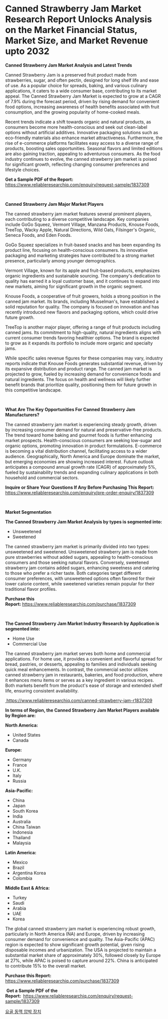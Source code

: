 <p><h1>Canned Strawberry Jam Market Research Report Unlocks Analysis on the Market Financial Status, Market Size, and Market Revenue upto 2032</h1></p><p><strong>Canned Strawberry Jam Market Analysis and Latest Trends</strong></p>
<p><p>Canned Strawberry Jam is a preserved fruit product made from strawberries, sugar, and often pectin, designed for long shelf life and ease of use. As a popular choice for spreads, baking, and various culinary applications, it caters to a wide consumer base, contributing to its market appeal. The Canned Strawberry Jam Market is expected to grow at a CAGR of 7.9% during the forecast period, driven by rising demand for convenient food options, increasing awareness of health benefits associated with fruit consumption, and the growing popularity of home-cooked meals.</p><p>Recent trends indicate a shift towards organic and natural products, as consumers become more health-conscious and seek out clean-label options without artificial additives. Innovative packaging solutions such as eco-friendly materials also enhance market attractiveness. Furthermore, the rise of e-commerce platforms facilitates easy access to a diverse range of products, boosting sales opportunities. Seasonal flavors and limited editions are also gaining traction, appealing to adventurous consumers. As the food industry continues to evolve, the canned strawberry jam market is poised for significant growth, reflecting changing consumer preferences and lifestyle choices.</p></p>
<p><strong>Get a Sample PDF of the Report:&nbsp;</strong> <a href="https://www.reliableresearchiq.com/enquiry/request-sample/1837309?utm_campaign=123&utm_medium=2&utm_source=Github&utm_content=ia&utm_term=15022025&utm_id=canned-strawberry-jam">https://www.reliableresearchiq.com/enquiry/request-sample/1837309</a></p>
<p>&nbsp;</p>
<p><strong>Canned Strawberry Jam Major Market Players</strong></p>
<p><p>The canned strawberry jam market features several prominent players, each contributing to a diverse competitive landscape. Key companies include GoGo Squeez, Vermont Village, Manzana Products, Knouse Foods, TreeTop, Wacky Apple, Natural Directions, Wild Oats, Filsinger's Organic, Seneca Foods, and Eden Foods.</p><p>GoGo Squeez specializes in fruit-based snacks and has been expanding its product line, focusing on health-conscious consumers. Its innovative packaging and marketing strategies have contributed to a strong market presence, particularly among younger demographics.</p><p>Vermont Village, known for its apple and fruit-based products, emphasizes organic ingredients and sustainable sourcing. The company's dedication to quality has earned it a loyal customer base, and it continues to expand into new markets, aiming for significant growth in the organic segment.</p><p>Knouse Foods, a cooperative of fruit growers, holds a strong position in the canned jam market. Its brands, including Musselman's, have established a solid reputation for quality. The company is focused on innovation and has recently introduced new flavors and packaging options, which could drive future growth.</p><p>TreeTop is another major player, offering a range of fruit products including canned jams. Its commitment to high-quality, natural ingredients aligns with current consumer trends favoring healthier options. The brand is expected to grow as it expands its portfolio to include more organic and specialty jams.</p><p>While specific sales revenue figures for these companies may vary, industry reports indicate that Knouse Foods generates substantial revenue, driven by its expansive distribution and product range. The canned jam market is projected to grow, fueled by increasing demand for convenience foods and natural ingredients. The focus on health and wellness will likely further benefit brands that prioritize quality, positioning them for future growth in this competitive landscape.</p></p>
<p>&nbsp;</p>
<p><strong>What Are The Key Opportunities For Canned Strawberry Jam Manufacturers?</strong></p>
<p><p>The canned strawberry jam market is experiencing steady growth, driven by increasing consumer demand for natural and preservative-free products. The trend toward home baking and gourmet foods is further enhancing market prospects. Health-conscious consumers are seeking low-sugar and organic options, promoting innovation in product formulations. E-commerce is becoming a vital distribution channel, facilitating access to a wider audience. Geographically, North America and Europe dominate the market, but emerging economies are showing increased interest. Future outlook anticipates a compound annual growth rate (CAGR) of approximately 5%, fueled by sustainability trends and expanding culinary applications in both household and commercial sectors.</p></p>
<p><strong>Inquire or Share Your Questions If Any Before Purchasing This Report:</strong> <a href="https://www.reliableresearchiq.com/enquiry/pre-order-enquiry/1837309?utm_campaign=123&utm_medium=2&utm_source=Github&utm_content=ia&utm_term=15022025&utm_id=canned-strawberry-jam">https://www.reliableresearchiq.com/enquiry/pre-order-enquiry/1837309</a></p>
<p>&nbsp;</p>
<p><strong>Market Segmentation</strong></p>
<p><strong>The Canned Strawberry Jam Market Analysis by types is segmented into:</strong></p>
<p><ul><li>Unsweetened</li><li>Sweetened</li></ul></p>
<p><p>The canned strawberry jam market is primarily divided into two types: unsweetened and sweetened. Unsweetened strawberry jam is made from pure strawberries without added sugars, appealing to health-conscious consumers and those seeking natural flavors. Conversely, sweetened strawberry jam contains added sugars, enhancing sweetness and catering to those who prefer a richer taste. Both categories target different consumer preferences, with unsweetened options often favored for their lower calorie content, while sweetened varieties remain popular for their traditional flavor profiles.</p></p>
<p><strong>Purchase this Report:&nbsp;</strong><a href="https://www.reliableresearchiq.com/purchase/1837309?utm_campaign=123&utm_medium=2&utm_source=Github&utm_content=ia&utm_term=15022025&utm_id=canned-strawberry-jam">https://www.reliableresearchiq.com/purchase/1837309</a></p>
<p>&nbsp;</p>
<p><strong>The Canned Strawberry Jam Market Industry Research by Application is segmented into:</strong></p>
<p><ul><li>Home Use</li><li>Commercial Use</li></ul></p>
<p><p>The canned strawberry jam market serves both home and commercial applications. For home use, it provides a convenient and flavorful spread for bread, pastries, or desserts, appealing to families and individuals seeking quick meal enhancements. In contrast, the commercial sector utilizes canned strawberry jam in restaurants, bakeries, and food production, where it enhances menu items or serves as a key ingredient in various recipes. Both markets benefit from the product's ease of storage and extended shelf life, ensuring consistent availability.</p></p>
<p><a href="https://www.reliableresearchiq.com/canned-strawberry-jam-r1837309?utm_campaign=123&utm_medium=2&utm_source=Github&utm_content=ia&utm_term=15022025&utm_id=canned-strawberry-jam">&nbsp;https://www.reliableresearchiq.com/canned-strawberry-jam-r1837309</a></p>
<p><strong>In terms of Region, the Canned Strawberry Jam Market Players available by Region are:</strong></p>
<p>
    <p> <strong> North America: </strong>
        <ul>
            <li>United States</li>
            <li>Canada</li>
        </ul>
        </p> 
    <p> <strong> Europe: </strong>
        <ul>
            <li>Germany</li>
            <li>France</li>
            <li>U.K.</li>
            <li>Italy</li>
            <li>Russia</li>
        </ul>
        </p> 
    <p> <strong> Asia-Pacific: </strong>
        <ul>
            <li>China</li>
            <li>Japan</li>
            <li>South Korea</li>
            <li>India</li>
            <li>Australia</li>
            <li>China Taiwan</li>
            <li>Indonesia</li>
            <li>Thailand</li>
            <li>Malaysia</li>
        </ul>
        </p> 
    <p> <strong> Latin America: </strong>
        <ul>
            <li>Mexico</li>
            <li>Brazil</li>
            <li>Argentina Korea</li>
            <li>Colombia</li>
        </ul>
        </p> 
    <p> <strong> Middle East & Africa: </strong>
        <ul>
            <li>Turkey</li>
            <li>Saudi</li>
            <li>Arabia</li>
            <li>UAE</li>
            <li>Korea</li>
        </ul>
    </p>
    </p>
<p><p>The global canned strawberry jam market is experiencing robust growth, particularly in North America (NA) and Europe, driven by increasing consumer demand for convenience and quality. The Asia-Pacific (APAC) region is expected to show significant growth potential, given rising disposable incomes and urbanization. The USA is projected to maintain a substantial market share of approximately 30%, followed closely by Europe at 27%, while APAC is poised to capture around 22%. China is anticipated to contribute 15% to the overall market.</p></p>
<p><strong>Purchase this Report: </strong><a href="https://www.reliableresearchiq.com/purchase/1837309?utm_campaign=123&utm_medium=2&utm_source=Github&utm_content=ia&utm_term=15022025&utm_id=canned-strawberry-jam">https://www.reliableresearchiq.com/purchase/1837309</a></p>
<p>&nbsp;<strong>Get a Sample PDF of the Report:&nbsp;&nbsp;</strong><a href="https://www.reliableresearchiq.com/enquiry/request-sample/1837309?utm_campaign=123&utm_medium=2&utm_source=Github&utm_content=ia&utm_term=15022025&utm_id=canned-strawberry-jam">https://www.reliableresearchiq.com/enquiry/request-sample/1837309</a></p>
<p><strong></strong></p>
<p><p><a href="https://github.com/laholand/Market-Research-Report-List-7/blob/main/616642737045.md?utm_campaign=123&utm_medium=2&utm_source=Github&utm_content=ia&utm_term=15022025&utm_id=canned-strawberry-jam">요골 동맥 압박 장치</a></p></p>